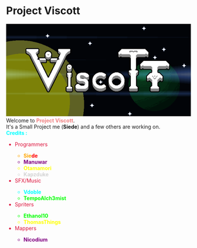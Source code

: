 # Project Viscott
<img src=".\assets\logo.png"/>
Welcome to <b style="color:lightcoral">Project Viscott</b>. <br>
It's a Small Project me (<b>Siede</b>) and a few others are working on. <br>
<b style="color:cyan">Credits :</b>
<ul>
    <li style="color:crimson">Programmers</li>
    <ul>
    <li style="color:orange;font-weight:bold">Sie<b style="color:red">de</b></li>
    <li style="color:purple"><b>Manuwar</b></li>
    <li style="color:yellow"><b>Otamamori</b></li>
    <li style="color:lightgrey"><b>Kapzduke</b></li>
    </ul>
    <li style="color:crimson">SFX/Music</li>
    <ul>
    <li style="color:cyan"><b>Vdoble</b></li>
    <li style="color:lime"><b>TempoAlch3mist</b></li>
    </ul>
    <li style="color:crimson">Spriters</li>
    <ul>
    <li style="color:lime"><b>Ethanol10</b></li>
    <li style="color:yellow"><b>ThomasThings</b></li>
    </ul>
    <li style="color:crimson">Mappers</li>
    <ul>
    <li style="color:purple"><b>Nicodium</b></li>
    </ul>
</ul>